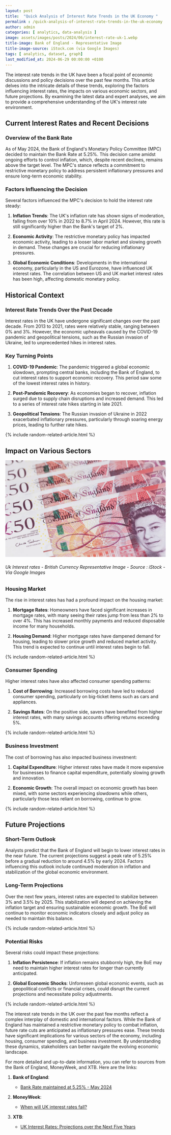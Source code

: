 ```yaml
---
layout: post
title:  "Quick Analysis of Interest Rate Trends in the UK Economy "
permalink : /quick-analysis-of-interest-rate-trends-in-the-uk-economy
author: admin
categories: [ analytics, data-analysis ]
image: assets/images/posts/2024/06/interest-rate-uk-1.webp
title-image: Bank of England - Representative Image
title-image-source: iStock.com (via Google Images)
tags: [ analytics, dataset, graph]
last_modified_at: 2024-06-29 00:00:00 +0100
---
```



The interest rate trends in the UK have been a focal point of economic discussions and policy decisions over the past few months. This article delves into the intricate details of these trends, exploring the factors influencing interest rates, the impacts on various economic sectors, and future projections. By examining the latest data and expert analyses, we aim to provide a comprehensive understanding of the UK's interest rate environment.

## Current Interest Rates and Recent Decisions

### Overview of the Bank Rate

As of May 2024, the Bank of England's Monetary Policy Committee (MPC) decided to maintain the Bank Rate at 5.25%. This decision came amidst ongoing efforts to control inflation, which, despite recent declines, remains above the target level. The MPC's stance reflects a commitment to restrictive monetary policy to address persistent inflationary pressures and ensure long-term economic stability.

### Factors Influencing the Decision

Several factors influenced the MPC's decision to hold the interest rate steady:

1. **Inflation Trends**: The UK's inflation rate has shown signs of moderation, falling from over 10% in 2022 to 8.7% in April 2024. However, this rate is still significantly higher than the Bank's target of 2%.
   
2. **Economic Activity**: The restrictive monetary policy has impacted economic activity, leading to a looser labor market and slowing growth in demand. These changes are crucial for reducing inflationary pressures.

3. **Global Economic Conditions**: Developments in the international economy, particularly in the US and Eurozone, have influenced UK interest rates. The correlation between US and UK market interest rates has been high, affecting domestic monetary policy.

## Historical Context

### Interest Rate Trends Over the Past Decade

Interest rates in the UK have undergone significant changes over the past decade. From 2013 to 2021, rates were relatively stable, ranging between 0% and 3%. However, the economic upheavals caused by the COVID-19 pandemic and geopolitical tensions, such as the Russian invasion of Ukraine, led to unprecedented hikes in interest rates.

### Key Turning Points

1. **COVID-19 Pandemic**: The pandemic triggered a global economic slowdown, prompting central banks, including the Bank of England, to cut interest rates to support economic recovery. This period saw some of the lowest interest rates in history.
   
2. **Post-Pandemic Recovery**: As economies began to recover, inflation surged due to supply chain disruptions and increased demand. This led to a series of interest rate hikes starting in late 2021.
   
3. **Geopolitical Tensions**: The Russian invasion of Ukraine in 2022 exacerbated inflationary pressures, particularly through soaring energy prices, leading to further rate hikes.

{% include random-related-article.html %}

## Impact on Various Sectors


![Uk Interest rates - Currency Image](assets/images/posts/2024/06/interest-rate-uk-2.webp "Uk Interest rates - Currency Image")
###### *Uk Interest rates - British Currency Representative Image - Source : iStock - Via Google Images*


### Housing Market

The rise in interest rates has had a profound impact on the housing market:

1. **Mortgage Rates**: Homeowners have faced significant increases in mortgage rates, with many seeing their rates jump from less than 2% to over 4%. This has increased monthly payments and reduced disposable income for many households.
   
2. **Housing Demand**: Higher mortgage rates have dampened demand for housing, leading to slower price growth and reduced market activity. This trend is expected to continue until interest rates begin to fall.

{% include random-related-article.html %}

### Consumer Spending

Higher interest rates have also affected consumer spending patterns:

1. **Cost of Borrowing**: Increased borrowing costs have led to reduced consumer spending, particularly on big-ticket items such as cars and appliances.
   
2. **Savings Rates**: On the positive side, savers have benefited from higher interest rates, with many savings accounts offering returns exceeding 5%.

{% include random-related-article.html %}

### Business Investment

The cost of borrowing has also impacted business investment:

1. **Capital Expenditure**: Higher interest rates have made it more expensive for businesses to finance capital expenditure, potentially slowing growth and innovation.
   
2. **Economic Growth**: The overall impact on economic growth has been mixed, with some sectors experiencing slowdowns while others, particularly those less reliant on borrowing, continue to grow.

{% include random-related-article.html %}

## Future Projections

### Short-Term Outlook

Analysts predict that the Bank of England will begin to lower interest rates in the near future. The current projections suggest a peak rate of 5.25% before a gradual reduction to around 4.5% by early 2024. Factors influencing this outlook include continued moderation in inflation and stabilization of the global economic environment.

### Long-Term Projections

Over the next few years, interest rates are expected to stabilize between 3% and 3.5% by 2025. This stabilization will depend on achieving the inflation target and ensuring sustainable economic growth. The BoE will continue to monitor economic indicators closely and adjust policy as needed to maintain this balance.

{% include random-related-article.html %}

### Potential Risks

Several risks could impact these projections:

1. **Inflation Persistence**: If inflation remains stubbornly high, the BoE may need to maintain higher interest rates for longer than currently anticipated.
   
2. **Global Economic Shocks**: Unforeseen global economic events, such as geopolitical conflicts or financial crises, could disrupt the current projections and necessitate policy adjustments.

{% include random-related-article.html %}

The interest rate trends in the UK over the past few months reflect a complex interplay of domestic and international factors. While the Bank of England has maintained a restrictive monetary policy to combat inflation, future rate cuts are anticipated as inflationary pressures ease. These trends have significant implications for various sectors of the economy, including housing, consumer spending, and business investment. By understanding these dynamics, stakeholders can better navigate the evolving economic landscape.

For more detailed and up-to-date information, you can refer to sources from the Bank of England, MoneyWeek, and XTB. Here are the links:

1. **Bank of England**:
   - [Bank Rate maintained at 5.25% - May 2024](https://www.bankofengland.co.uk/news/2024/may/bank-rate-maintained-at-525)

2. **MoneyWeek**:
   - [When will UK interest rates fall?](https://moneyweek.com/investments/interest-rates/604215/when-will-uk-interest-rates-fall)

3. **XTB**:
   - [UK Interest Rates: Projections over the Next Five Years](https://www.xtb.com/en/market-analysis/uk-interest-rates-projections-over-the-next-five-years)
